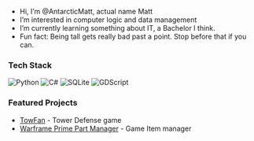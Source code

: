 -  Hi, I’m @AntarcticMatt, actual name Matt
-  I’m interested in computer logic and data management
-  I’m currently learning something about IT, a Bachelor I think.
-  Fun fact: Being tall gets really bad past a point. Stop before that if you can.


### Tech Stack
![Python](https://img.shields.io/badge/-Python-yellow) ![C#](https://img.shields.io/badge/-C%23-blue) ![SQLite](https://img.shields.io/badge/-SQLite-lightgrey) ![GDScript](https://img.shields.io/badge/-GDScript-darkblue)

### Featured Projects
- [TowFan](https://github.com/AntarcticMatt/TowFan) - Tower Defense game
- [Warframe Prime Part Manager](https://github.com/AntarcticMatt/Warframe-Prime-Storage-Applicator) - Game Item manager


<!---
AntarcticMatt/AntarcticMatt is a ✨ special ✨ repository because its `README.md` (this file) appears on your GitHub profile.
You can click the Preview link to take a look at your changes.
--->
